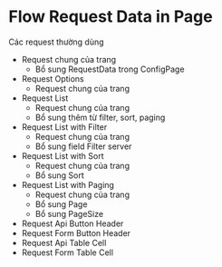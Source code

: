 # Flow Request Data in Page

Các request thường dùng

* Request chung của trang
  * Bổ sung RequestData trong ConfigPage
* Request Options
  * Request chung của trang
* Request List
  * Request chung của trang
  * Bổ sung thêm từ filter, sort, paging
* Request List with Filter
  * Request chung của trang
  * Bổ sung field Filter server
* Request List with Sort
  * Request chung của trang
  * Bổ sung Sort
* Request List with Paging
  * Request chung của trang
  * Bổ sung Page
  * Bổ sung PageSize
* Request Api Button Header
* Request Form Button Header
* Request Api Table Cell
* Request Form Table Cell
